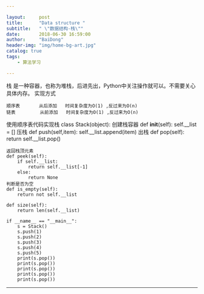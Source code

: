 ```yaml
---

layout:     post
title:      "Data structure "
subtitle:   " \"数据结构-栈\""
date:       2018-06-30 16:59:00
author:     "BaiDong"
header-img: "img/home-bg-art.jpg"
catalog: true
tags:
    - 算法学习

---
```


栈
	是一种容器，也称为堆栈，后进先出，Python中关注操作就可以。不需要关心具体内存。
实现方式

	顺序表       从后添加   时间复杂度为O(1) ,反过来为O(n)
	链表         从前添加   时间复杂度为O(1) ,反过来为O(n)

使用顺序表代码实现栈
	class Stack(object):
	创建栈容器
    def __init__(self):
        self.__list = []
	压栈
    def push(self,item):
        self.__list.append(item)
	出栈
    def pop(self):
        return self.__list.pop()

    返回栈顶元素
    def peek(self):
        if self.__list:
            return self.__list[-1]
        else:
            return None
    判断是否为空
    def is_empty(self):
        return not self.__list

    def size(self):
        return len(self.__list)

	if __name__ == "__main__":
		s = Stack()
		s.push(1)
		s.push(2)
		s.push(3)
		s.push(4)
		s.push(5)
		print(s.pop())
		print(s.pop())
		print(s.pop())
		print(s.pop())
		print(s.pop())

---


